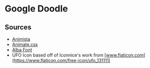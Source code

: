 # Google Doodle

## Sources
* [Animista](http://animista.net/)
* [Animate.css](https://daneden.github.io/animate.css/)
* [Alba Font](https://www.dafont.com/alba.font)
* UFO Icon based off of Iconnice's work from [www.flaticon.com](https://www.flaticon.com/free-icon/ufo_131111)

